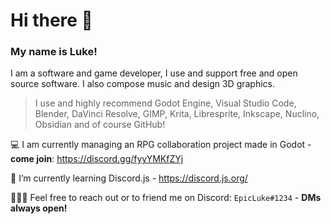 # Hi there 👋
### My name is Luke!
I am a software and game developer, I use and support free and open source software.
I also compose music and design 3D graphics.

> I use and highly recommend Godot Engine, Visual Studio Code, Blender, DaVinci Resolve,
GIMP, Krita, Libresprite, Inkscape, Nuclino, Obsidian and of course GitHub!

💻 I am currently managing an RPG collaboration project made in Godot - __come join__: https://discord.gg/fyyYMKfZYj

🌱 I’m currently learning Discord.js - https://discord.js.org/

🧑‍🤝‍🧑 Feel free to reach out or to friend me on Discord: `EpicLuke#1234` - __DMs always open!__
